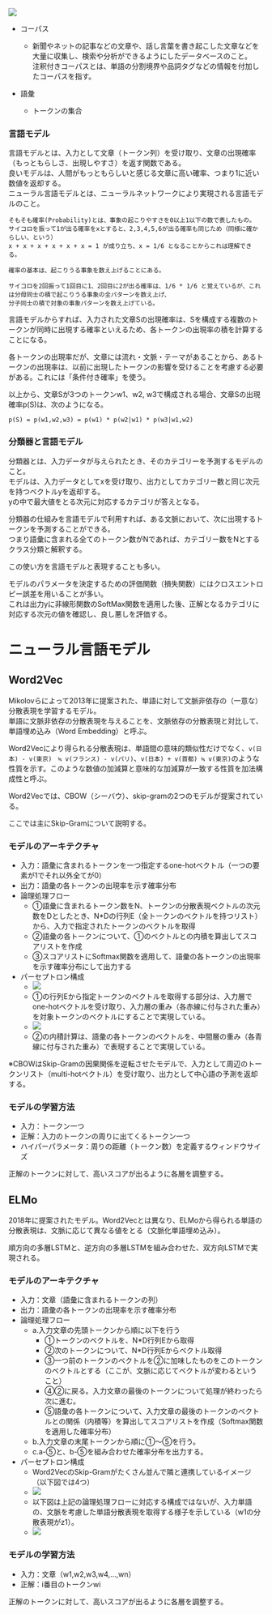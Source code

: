 ![](/picture/自然言語処理1.png)

- コーパス
  - 新聞やネットの記事などの文章や、話し言葉を書き起こした文章などを大量に収集し、検索や分析ができるようにしたデータベースのこと。  
注釈付きコーパスとは、単語の分割境界や品詞タグなどの情報を付加したコーパスを指す。

- 語彙
  - トークンの集合

### 言語モデル
言語モデルとは、入力として文章（トークン列）を受け取り、文章の出現確率（もっともらしさ、出現しやすさ）を返す関数である。  
良いモデルは、人間がもっともらしいと感じる文章に高い確率、つまり1に近い数値を返却する。  
ニューラル言語モデルとは、ニューラルネットワークにより実現される言語モデルのこと。  

```
そもそも確率(Probability)とは、事象の起こりやすさを0以上1以下の数で表したもの。  
サイコロを振って1が出る確率をxとすると、2,3,4,5,6が出る確率も同じため（同様に確からしい、という）  
x + x + x + x + x + x = 1 が成り立ち、x = 1/6 となることからこれは理解できる。

確率の基本は、起こりうる事象を数え上げることにある。

サイコロを2回振って1回目に1、2回目に2が出る確率は、1/6 * 1/6 と覚えているが、これは分母同士の積で起こりうる事象の全パターンを数え上げ、
分子同士の積で対象の事象パターンを数え上げている。
```

言語モデルからすれば、入力された文章Sの出現確率は、Sを構成する複数のトークンが同時に出現する確率といえるため、各トークンの出現率の積を計算することになる。

各トークンの出現率だが、文章には流れ・文脈・テーマがあることから、あるトークンの出現率は、以前に出現したトークンの影響を受けることを考慮する必要がある。これには「条件付き確率」を使う。

以上から、文章Sが3つのトークンw1、w2, w3で構成される場合、文章Sの出現確率p(S)は、次のようになる。

`p(S) = p(w1,w2,w3) = p(w1) * p(w2|w1) * p(w3|w1,w2)`


### 分類器と言語モデル
分類器とは、入力データが与えられたとき、そのカテゴリーを予測するモデルのこと。  
モデルは、入力データとしてxを受け取り、出力としてカテゴリー数と同じ次元を持つベクトルyを返却する。  
yの中で最大値をとる次元に対応するカテゴリが答えとなる。

分類器の仕組みを言語モデルで利用すれば、ある文脈において、次に出現するトークンを予測することができる。  
つまり語彙に含まれる全てのトークン数がNであれば、カテゴリー数をNとするクラス分類と解釈する。

この使い方を言語モデルと表現することも多い。

モデルのパラメータを決定するための評価関数（損失関数）にはクロスエントロピー誤差を用いることが多い。  
これは出力yに非線形関数のSoftMax関数を適用した後、正解となるカテゴリに対応する次元の値を確認し、良し悪しを評価する。


# ニューラル言語モデル

## Word2Vec
Mikolovらによって2013年に提案された、単語に対して文脈非依存の（一意な）分散表現を学習するモデル。  
単語に文脈非依存の分散表現を与えることを、文脈依存の分散表現と対比して、単語埋め込み（Word Embedding）と呼ぶ。　　

Word2Vecにより得られる分散表現は、単語間の意味的類似性だけでなく、`v(日本) - v(東京)　≒ v(フランス) - v(パリ)`、`v(日本) + v(首都) ≒ v(東京)`のような性質を示す。このような数値の加減算と意味的な加減算が一致する性質を加法構成性と呼ぶ。

Word2Vecでは、CBOW（シーバウ）、skip-gramの2つのモデルが提案されている。

ここでは主にSkip-Gramについて説明する。

### モデルのアーキテクチャ
- 入力：語彙に含まれるトークンを一つ指定するone-hotベクトル（一つの要素が1でそれ以外全てが0）
- 出力：語彙の各トークンの出現率を示す確率分布
- 論理処理フロー
  - ①語彙に含まれるトークン数をN、トークンの分散表現ベクトルの次元数をDとしたとき、N*Dの行列E（全トークンのベクトルを持つリスト）から、入力で指定されたトークンのベクトルを取得
  - ②語彙の各トークンについて、①のベクトルとの内積を算出してスコアリストを作成
  - ③スコアリストにSoftmax関数を適用して、語彙の各トークンの出現率を示す確率分布にして出力する
- パーセプトロン構成
  - ![](/picture/自然言語処理2.png)
  - ①の行列Eから指定トークンのベクトルを取得する部分は、入力層でone-hotベクトルを受け取り、入力層の重み（各赤線に付与された重み）を対象トークンのベクトルにすることで実現している。
  - ![](/picture/自然言語処理3.png)
  - ②の内積計算は、語彙の各トークンのベクトルを、中間層の重み（各青線に付与された重み）で表現することで実現している。

※CBOWはSkip-Gramの因果関係を逆転させたモデルで、入力として周辺のトークンリスト（multi-hotベクトル）を受け取り、出力として中心語の予測を返却する。  

### モデルの学習方法
- 入力：トークン一つ
- 正解：入力のトークンの周りに出てくるトークン一つ
- ハイパーパラメータ：周りの距離（トークン数）を定義するウィンドウサイズ

正解のトークンに対して、高いスコアが出るように各層を調整する。

## ELMo
2018年に提案されたモデル。Word2Vecとは異なり、ELMoから得られる単語の分散表現は、文脈に応じて異なる値をとる（文脈化単語埋め込み）。

順方向の多層LSTMと、逆方向の多層LSTMを組み合わせた、双方向LSTMで実現される。

### モデルのアーキテクチャ
- 入力：文章（語彙に含まれるトークンの列）
- 出力：語彙の各トークンの出現率を示す確率分布
- 論理処理フロー
  - a.入力文章の先頭トークンから順に以下を行う
    - ①トークンのベクトルを、N*D行列Eから取得
    - ②次のトークンについて、N*D行列Eからベクトル取得
    - ③一つ前のトークンのベクトルを②に加味したものをこのトークンのベクトルとする（ここが、文脈に応じてベクトルが変わるということ） 
    - ④②に戻る。入力文章の最後のトークンについて処理が終わったら次に進む。
    - ⑤語彙の各トークンについて、入力文章の最後のトークンのベクトルとの関係（内積等）を算出してスコアリストを作成（Softmax関数を適用した確率分布）
  - b.入力文章の末尾トークンから順に①〜⑤を行う。
  - c.a-⑤と、b-⑤を組み合わせた確率分布を出力する。
- パーセプトロン構成
  - Word2VecのSkip-Gramがたくさん並んで隣と連携しているイメージ（以下図では4つ）
  - ![](/picture/自然言語処理5.png)
  - 以下図は上記の論理処理フローに対応する構成ではないが、入力単語の、文脈を考慮した単語分散表現を取得する様子を示している（w1の分散表現がz1）。
  - ![](/picture/自然言語処理4.png)


### モデルの学習方法
- 入力：文章（w1,w2,w3,w4,...,wn）
- 正解：i番目のトークンwi

正解のトークンに対して、高いスコアが出るように各層を調整する。

